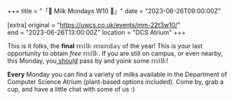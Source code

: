 +++
title = "「🥛 Milk Mondays W10 🥛」"
date = "2023-06-26T09:00:00Z"

[extra]
original = "https://uwcs.co.uk/events/mm-22t3w10/"    
end = "2023-06-26T13:00:00Z"
location = "DCS Atrium"
+++

This is it folks, the **final** 𝕞𝕚𝕝𝕜 𝕞𝕠𝕟𝕕𝕒𝕪 of the year! This is your last opportunity to obtain *free* 𝕞𝕚𝕝𝕜. If you are still on campus, or even nearby, this Monday, you s͟h͟o͟u͟l͟d͟ pass by and yoink some 𝕞𝕚𝕝𝕜!

**Every** Monday you can find a variety of milks available in the Department of Computer Science Atrium (plant-based options included). Come by, grab a cup, and have a little chat with some of us :)
